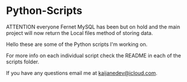 # Python-Scripts

ATTENTION everyone Fernet MySQL has been but on hold and the main project will now return the Local files method of storing data.

Hello these are some of the Python scripts I'm working on.

For more info on each individual script check the README in each of the scripts folder.

If you have any questions email me at kaijanedev@icloud.com.
